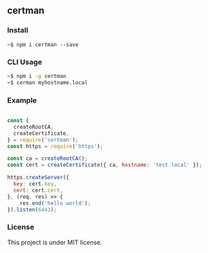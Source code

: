 ## certman

### Install

```
~$ npm i certman --save
```

### CLI Usage

```sh
~$ npm i -g certman
~$ cerman myhostname.local
```

### Example

```js

const { 
  createRootCA, 
  createCertificate,
} = require('certman');
const https = require('https');

const ca = createRootCA();
const cert = createCertificate({ ca, hostname: 'test.local' });

https.createServer({
  key: cert.key,
  cert: cert.cert,
}, (req, res) => {
    res.end('hello world');
}).listen(6443);
```


### License

This project is under MIT license.